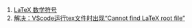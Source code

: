 


1. [LaTeX 数学符号](https://xujinzh.github.io/2020/04/16/latex-maths-character/index.html)
2. [解决：VScode运行tex文件时出现“Cannot find LaTeX root file”](https://blog.csdn.net/weixin_45679929/article/details/128826054)
